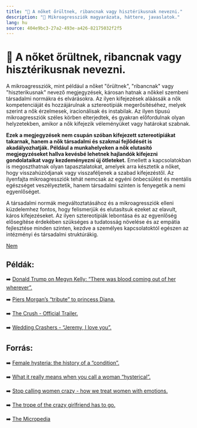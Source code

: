 ```yaml
---
title: "🚫 A nőket őrültnek, ribancnak vagy hisztérikusnak nevezni."
description: "🚫 Mikroagressziók magyarázata, háttere, javaslatok."
lang: hu
source: 404e9bc3-27a2-493e-a426-82175032f2f5
---
```


<div class="wiki-content agression-title">

# 🚫 A nőket őrültnek, ribancnak vagy hisztérikusnak nevezni.

A mikroagressziók, mint például a nőket "őrültnek", "ribancnak" vagy "hiszterikusnak" nevező megjegyzések, károsan hatnak a nőkkel szembeni társadalmi normákra és elvárásokra. Az ilyen kifejezések aláássák a nők kompetenciáját és hozzájárulnak a sztereotípiák megerősítéséhez, melyek szerint a nők érzelmesek, iracionálisak és instabilak. Az ilyen típusú mikroagressziók széles körben elterjedtek, és gyakran előfordulnak olyan helyzetekben, amikor a nők kifejezik véleményüket vagy határokat szabnak.

**Ezek a megjegyzések nem csupán szóban kifejezett sztereotípiákat takarnak, hanem a nők társadalmi és szakmai fejlődését is akadályozhatják. Például a munkahelyeken a nők elutasító megjegyzéseket hallva kevésbé lehetnek hajlandók kifejezni gondolataikat vagy kezdeményezni új ötleteket.** Emellett a kapcsolatokban is megoszthatnak olyan tapasztalatokat, amelyek arra késztetik a nőket, hogy visszahúzódjanak vagy visszaféljenek a szabad kifejezéstől. Az ilyenfajta mikroagressziók tehát nemcsak az egyéni önbecsülést és mentális egészséget veszélyeztetik, hanem társadalmi szinten is fenyegetik a nemi egyenlőséget.

A társadalmi normák megváltoztatásához és a mikroagressziók elleni küzdelemhez fontos, hogy felismerjük és elutasítsuk ezeket az elavult, káros kifejezéseket. Az ilyen sztereotípiák lebontása és az egyenlőség elősegítése érdekében szükséges a tudatosság növelése és az empátia fejlesztése minden szinten, kezdve a személyes kapcsolatoktól egészen az intézményi és társadalmi struktúrákig.


<div class="categories">

[Nem](/#/entry?id=nem)

</div>

## Példák:

➡️ [Donald Trump on Megyn Kelly: “There was blood coming out of her wherever”.](https://www.youtube.com/watch?v=M28z9y4yT6Y)

➡️ [Piers Morgan’s “tribute” to princess Diana.](https://twitter.com/piersmorgan/status/889841017385623552)

➡️ [The Crush - Official Trailer.](https://www.youtube.com/watch?v=YNOqDEK1ZNY)

➡️ [Wedding Crashers - “Jeremy, I love you”.](https://www.youtube.com/watch?v=hSf5IUE67Tw)


## Forrás:

➡️ [Female hysteria: the history of a “condition”.](https://www.medicalnewstoday.com/articles/the-controversy-of-female-hysteria)

➡️ [What it really means when you call a woman “hysterical”.](https://www.vogue.com/article/trump-women-hysteria-and-history)

➡️ [Stop calling women crazy - how we treat women with emotions.](https://www.harpersbazaar.com/culture/politics/a14504503/women-arent-crazy/)

➡️ [The trope of the crazy girlfriend has to go.](https://medium.com/fearless-she-wrote/the-trope-of-the-crazy-girlfriend-has-to-go-27a240b9c3f3)

➡️ [The Micropedia](https://www.themicropedia.org/)


</div>